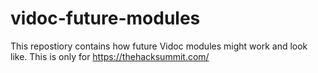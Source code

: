 # vidoc-future-modules

This repostiory contains how future Vidoc modules might work and look like. This is only for https://thehacksummit.com/
